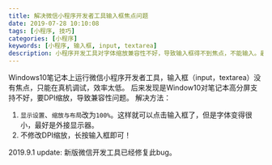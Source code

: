 ```yaml
---
title: 解决微信小程序开发者工具输入框焦点问题
date: 2019-07-28 10:10:08
tags: [小程序, 技巧]
categories: [小程序]
keywords: [小程序, 输入框, input, textarea]
description: 小程序开发工具对字体缩放兼容性不好，导致输入框得不到焦点，不能输入。最简单的解决方式是长按输入框。
---
```


Windows10笔记本上运行微信小程序开发者工具，输入框（input，textarea）没有焦点，只能在真机调试，效率太低。
后来发现是Window10对笔记本高分屏支持不好，要DPI缩放，导致兼容性问题。
解决方法：
1. `显示设置`、`缩放与布局`改为`100%`。这样就可以点击输入框了，但是字体变得很小，最好是外接显示器。
2. 不修改DPI缩放，长按输入框即可！

2019.9.1 update: 新版微信开发工具已经修复此bug。